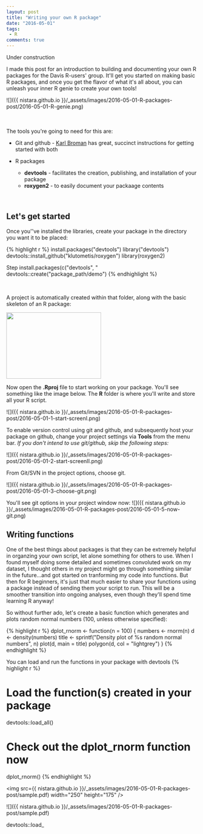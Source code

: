 ```yaml
---
layout: post
title: "Writing your own R package"
date: "2016-05-01"
tags:
 - R
comments: true
---
```

Under construction

I made this post for an introduction to building and documenting your own R packages for the Davis R-users' group. It'll get you started on making basic R packages, and once you get the flavor of what it's all about, you can unleash your inner R genie to create your own tools! 

![]({{ nistara.github.io }}/_assets/images/2016-05-01-R-packages-post/2016-05-01-R-genie.png)

<br><br>
The tools you're going to need for this are:

- Git and github - [Karl Broman](http://kbroman.org/github_tutorial/pages/first_time.html) has great, succinct instructions for getting started with both

- R packages
    * **devtools** - facilitates the creation, publishing, and installation of your package
    * **roxygen2** - to easily document your packaage contents

<br>

## **Let's get started**

Once you''ve installed the libraries, create your package in the directory you want it to be placed:


{% highlight r %}
install.packages("devtools")
library("devtools")
devtools::install_github("klutometis/roxygen")
library(roxygen2)

Step
install.packages(c("devtools", "
devtools::create("package_path/demo")
{% endhighlight %}

<br>

A project is automatically created within that folder, along with the basic skeleton of an R package:

<img src="https://raw.githubusercontent.com/nistara/nistara.github.io/master/_assets/images/2016-05-01-R-packages-post/2016-05-01-new-package.png" width="250" height="175" />


<br>

 Now open the **.Rproj** file to start working on your package. You'll see something like the image below. The **R** folder is where you'll write and store all your R script.

   ![]({{ nistara.github.io }}/_assets/images/2016-05-01-R-packages-post/2016-05-01-1-start-screenI.png)



To enable version control using git and github, and subsequently host your package on github, change your project settings via **Tools** from the menu bar. _If you don't intend to use git/github, skip the following steps:_

   ![]({{ nistara.github.io }}/_assets/images/2016-05-01-R-packages-post/2016-05-01-2-start-screenII.png)

From Git/SVN in the project options, choose git.

   ![]({{ nistara.github.io }}/_assets/images/2016-05-01-R-packages-post/2016-05-01-3-choose-git.png)


You'll see git options in your project window now:
   ![]({{ nistara.github.io }}/_assets/images/2016-05-01-R-packages-post/2016-05-01-5-now-git.png)

## **Writing functions**

One of the best things about packages is that they can be extremely helpful in organzing your own script, let alone something for others to use. When I found myself doing some detailed and sometimes convoluted work on my dataset, I thought others in my project might go through something similar in the future...and got started on tranforming my code into functions. But then for R beginners, it's just that much easier to share your functions using a package instead of sending them your script to run. This will be a smoother transition into ongoing analyses, even though they'll spend time learning R anyway!

So without further ado, let's create a basic function which generates and plots random normal numbers (100, unless otherwise specified):

{% highlight r %}
dplot_rnorm <- function(n = 100) {
  numbers <- rnorm(n)
  d <- density(numbers)
  title <- sprintf("Density plot of %s random normal numbers", n)
  plot(d, main = title)
  polygon(d, col = "lightgrey")
}
{% endhighlight %}

You can load and run the functions in your package with devtools 
{% highlight r %} 
# Load the function(s) created in your package
devtools::load_all() 

# Check out the dplot_rnorm function now
dplot_rnorm()
{% endhighlight %}

<img src={{ nistara.github.io }}/_assets/images/2016-05-01-R-packages-post/sample.pdf) width="250" height="175" />

![]({{ nistara.github.io }}/_assets/images/2016-05-01-R-packages-post/sample.pdf)


devtools::load_



